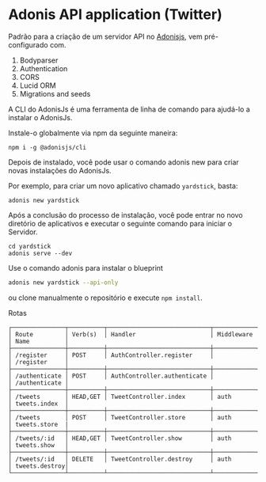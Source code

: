 # Adonis API application (Twitter)

Padrão para a criação de um servidor API no [Adonisjs](https://adonisjs.com), vem pré-configurado com.

1. Bodyparser
2. Authentication
3. CORS
4. Lucid ORM
5. Migrations and seeds


A CLI do AdonisJs é uma ferramenta de linha de comando para ajudá-lo a instalar o AdonisJs.

Instale-o globalmente via npm da seguinte maneira:
```
npm i -g @adonisjs/cli
```
Depois de instalado, você pode usar o comando adonis new para criar novas instalações do AdonisJs.

Por exemplo, para criar um novo aplicativo chamado `yardstick`, basta:
```
adonis new yardstick
```
Após a conclusão do processo de instalação, você pode entrar no novo diretório de aplicativos e executar o seguinte comando para iniciar o Servidor.

```
cd yardstick
adonis serve --dev
```

Use o comando adonis para instalar o blueprint

```bash
adonis new yardstick --api-only
```

ou clone manualmente o repositório e execute `npm install`.


Rotas

```
┌───────────────┬──────────┬─────────────────────────────┬────────────┬───────────────┐
│ Route         │ Verb(s)  │ Handler                     │ Middleware │ Name          │
├───────────────┼──────────┼─────────────────────────────┼────────────┼───────────────┤
│ /register     │ POST     │ AuthController.register     │            │ /register     │
├───────────────┼──────────┼─────────────────────────────┼────────────┼───────────────┤
│ /authenticate │ POST     │ AuthController.authenticate │            │ /authenticate │
├───────────────┼──────────┼─────────────────────────────┼────────────┼───────────────|
│ /tweets       │ HEAD,GET │ TweetController.index       │ auth       │ tweets.index  │
├───────────────┼──────────┼─────────────────────────────┼────────────┼───────────────|
│ /tweets       │ POST     │ TweetController.store       │ auth       │ tweets.store  |
├───────────────┼──────────┼─────────────────────────────┼────────────┼───────────────┤
│ /tweets/:id   │ HEAD,GET │ TweetController.show        │ auth       │ tweets.show   │
├───────────────┼──────────┼─────────────────────────────┼────────────┼───────────────┤
│ /tweets/:id   │ DELETE   │ TweetController.destroy     │ auth       │ tweets.destroy│
└───────────────┴──────────┴─────────────────────────────┴────────────┴───────────────┘
```

